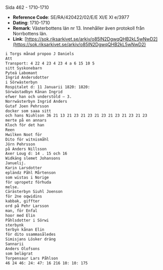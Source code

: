 Sida 462 - 1710-1710

- **Reference Code**: SE/RA/420422/02/E/E XI/E XI e/3977
- **Dating**: 1710-1710
- **Remark**: Västerbottens län nr 13. Innehåller även protokoll från Norrbottens län.
- **Link**: [https://sok.riksarkivet.se/arkiv/o85lN2DgwqQHB2kL5wNwD2](https://sok.riksarkivet.se/arkiv/o85lN2DgwqQHB2kL5wNwD2)

```txt linenums="1"
i Torgs månad propoo J Daniels
Att
Transport: 4 22 4 23 4 23 4 a 6 15 10 5
sitt Syskonebarn
Pyteä Labomant
Ingrid Andersdotter
i Sörwästerbyn
Rospitalet d: 11 Januarii 1820: 1820:
Sörwästadbyn Kånan Ingrid
efwer han och understöld — 3.
Norrwästerbyn Ingrid Anders
Gutaf Joen Pehrsson
docker som saaa sitt
och hans Niuhlson 36 21 13 21 23 21 23 21 23 21 23 21 23 21 23
merte på en annars
Kloch för det han
Reen
Hwilken Noot för
Dito för witnismåhl
Jörn Pehrsson
på Anders Nillsson
Axer Loug d: 14 . 15 och 16
Widkäng slemet Johansons
Januelij.
Karin Larsdotter
epländz Påhl Mårtenson
som wistas i Norige
för upropetz förhuda
melse.
Cärästerbyn Siuhl Joenson
för 2ne oqwidins
kabbak, giffter
ord på Pehr Larsson
man, för Enfal
hoor med Elin
Påhlsdotter i Sörwi
sterbynk
terbyn kånan Elin
för dito ssammasåledes
Simisjans Lösker dräng
Sannarii
Anders Olofsons
som belägrat
Torpensaur Lars Påhlson
46 24 46: 24: 47: 16 216 10: 10: 175
```
